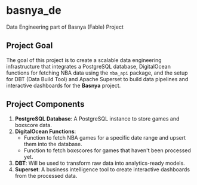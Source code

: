 # basnya_de
Data Engineering part of Basnya (Fable) Project

## Project Goal
The goal of this project is to create a scalable data engineering infrastructure that integrates a PostgreSQL database, DigitalOcean functions for fetching NBA data using the `nba_api` package, and the setup for DBT (Data Build Tool) and Apache Superset to build data pipelines and interactive dashboards for the **Basnya** project.

## Project Components
1. **PostgreSQL Database**: A PostgreSQL instance to store games and boxscore data.
2. **DigitalOcean Functions**:
   - Function to fetch NBA games for a specific date range and upsert them into the database.
   - Function to fetch boxscores for games that haven't been processed yet.
3. **DBT**: Will be used to transform raw data into analytics-ready models.
4. **Superset**: A business intelligence tool to create interactive dashboards from the processed data.

